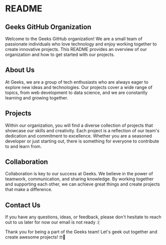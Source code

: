 # README

## Geeks GitHub Organization

Welcome to the Geeks GitHub organization! We are a small team of passionate individuals who love technology and enjoy working together to create innovative projects. This README provides an overview of our organization and how to get started with our projects.

## About Us

At Geeks, we are a group of tech enthusiasts who are always eager to explore new ideas and technologies. Our projects cover a wide range of topics, from web development to data science, and we are constantly learning and growing together.

## Projects

Within our organization, you will find a diverse collection of projects that showcase our skills and creativity. Each project is a reflection of our team's dedication and commitment to excellence. Whether you are a seasoned developer or just starting out, there is something for everyone to contribute to and learn from.

## Collaboration

Collaboration is key to our success at Geeks. We believe in the power of teamwork, communication, and sharing knowledge. By working together and supporting each other, we can achieve great things and create projects that make a difference.

## Contact Us

If you have any questions, ideas, or feedback, please don't hesitate to reach out to us later for now our email is not ready :(

Thank you for being a part of the Geeks team! Let's geek out together and create awesome projects! 🤓🚀
